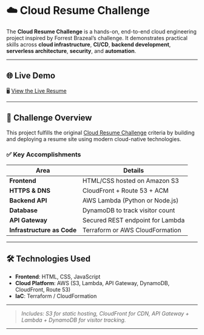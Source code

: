 # ☁️ Cloud Resume Challenge

The **Cloud Resume Challenge** is a hands-on, end-to-end cloud engineering project inspired by Forrest Brazeal’s challenge. It demonstrates practical skills across **cloud infrastructure**, **CI/CD**, **backend development**, **serverless architecture**, **security**, and **automation**.

---

## 🌐 Live Demo

🖥️ [View the Live Resume]([https://your-custom-domain.com](https://d2da082ezlvl69.cloudfront.net))

---

## 📌 Challenge Overview

This project fulfills the original [Cloud Resume Challenge](https://cloudresumechallenge.dev) criteria by building and deploying a resume site using modern cloud-native technologies.

### ✅ Key Accomplishments

| Area                  | Details |
|-----------------------|---------|
| **Frontend**          | HTML/CSS hosted on Amazon S3 |
| **HTTPS & DNS**       | CloudFront + Route 53 + ACM |
| **Backend API**       | AWS Lambda (Python or Node.js) |
| **Database**          | DynamoDB to track visitor count |
| **API Gateway**       | Secured REST endpoint for Lambda |
| **Infrastructure as Code** | Terraform or AWS CloudFormation |


---

## 🛠️ Technologies Used

- **Frontend**: HTML, CSS, JavaScript
- **Cloud Platform**: AWS (S3, Lambda, API Gateway, DynamoDB, CloudFront, Route 53)
- **IaC**: Terraform / CloudFormation

---


> *Includes: S3 for static hosting, CloudFront for CDN, API Gateway + Lambda + DynamoDB for visitor tracking.*

---


